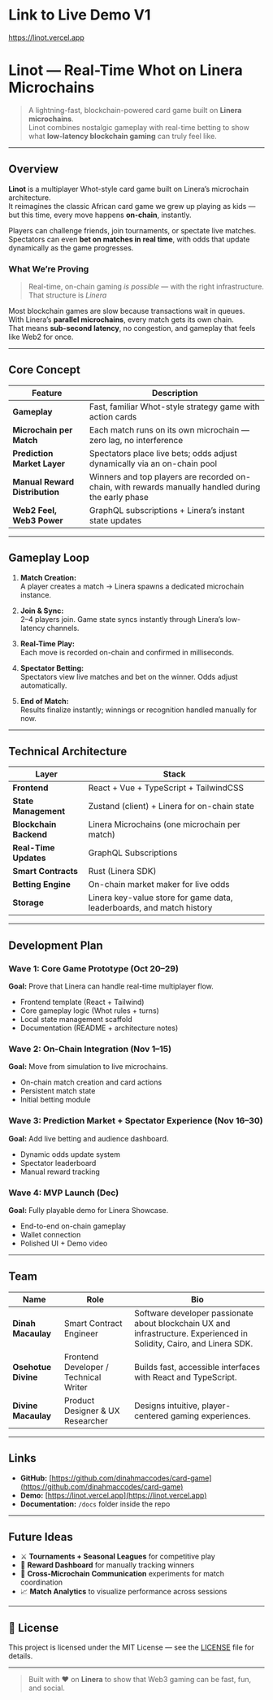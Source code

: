 # Link to Live Demo V1

<https://linot.vercel.app>

# Linot — Real-Time Whot on Linera Microchains

> A lightning-fast, blockchain-powered card game built on **Linera microchains**.  
> Linot combines nostalgic gameplay with real-time betting to show what **low-latency blockchain gaming** can truly feel like.

---

## Overview

**Linot** is a multiplayer Whot-style card game built on Linera’s microchain architecture.  
It reimagines the classic African card game we grew up playing as kids — but this time, every move happens **on-chain**, instantly.

Players can challenge friends, join tournaments, or spectate live matches.  
Spectators can even **bet on matches in real time**, with odds that update dynamically as the game progresses.

### What We’re Proving

> Real-time, on-chain gaming _is possible_ — with the right infrastructure.
> That structure is _Linera_

Most blockchain games are slow because transactions wait in queues.  
With Linera’s **parallel microchains**, every match gets its own chain.  
That means **sub-second latency**, no congestion, and gameplay that feels like Web2 for once.

---

## Core Concept

| Feature                        | Description                                                                                         |
| ------------------------------ | --------------------------------------------------------------------------------------------------- |
| **Gameplay**                   | Fast, familiar Whot-style strategy game with action cards                                           |
| **Microchain per Match**       | Each match runs on its own microchain — zero lag, no interference                                   |
| **Prediction Market Layer**    | Spectators place live bets; odds adjust dynamically via an on-chain pool                            |
| **Manual Reward Distribution** | Winners and top players are recorded on-chain, with rewards manually handled during the early phase |
| **Web2 Feel, Web3 Power**      | GraphQL subscriptions + Linera’s instant state updates                                              |

---

## Gameplay Loop

1. **Match Creation:**  
   A player creates a match → Linera spawns a dedicated microchain instance.

2. **Join & Sync:**  
   2–4 players join. Game state syncs instantly through Linera’s low-latency channels.

3. **Real-Time Play:**  
   Each move is recorded on-chain and confirmed in milliseconds.

4. **Spectator Betting:**  
   Spectators view live matches and bet on the winner. Odds adjust automatically.

5. **End of Match:**  
   Results finalize instantly; winnings or recognition handled manually for now.

---

## Technical Architecture

| Layer                  | Stack                                                                 |
| ---------------------- | --------------------------------------------------------------------- |
| **Frontend**           | React + Vue + TypeScript + TailwindCSS                                |
| **State Management**   | Zustand (client) + Linera for on-chain state                          |
| **Blockchain Backend** | Linera Microchains (one microchain per match)                         |
| **Real-Time Updates**  | GraphQL Subscriptions                                                 |
| **Smart Contracts**    | Rust (Linera SDK)                                                     |
| **Betting Engine**     | On-chain market maker for live odds                                   |
| **Storage**            | Linera key-value store for game data, leaderboards, and match history |

---

## Development Plan

### **Wave 1: Core Game Prototype (Oct 20–29)**

**Goal:** Prove that Linera can handle real-time multiplayer flow.

- Frontend template (React + Tailwind)
- Core gameplay logic (Whot rules + turns)
- Local state management scaffold
- Documentation (README + architecture notes)

### **Wave 2: On-Chain Integration (Nov 1–15)**

**Goal:** Move from simulation to live microchains.

- On-chain match creation and card actions
- Persistent match state
- Initial betting module

### **Wave 3: Prediction Market + Spectator Experience (Nov 16–30)**

**Goal:** Add live betting and audience dashboard.

- Dynamic odds update system
- Spectator leaderboard
- Manual reward tracking

### **Wave 4: MVP Launch (Dec)**

**Goal:** Fully playable demo for Linera Showcase.

- End-to-end on-chain gameplay
- Wallet connection
- Polished UI + Demo video

---

## Team

| Name                | Role                                  | Bio                                                                                                                   |
| ------------------- | ------------------------------------- | --------------------------------------------------------------------------------------------------------------------- |
| **Dinah Macaulay**  | Smart Contract Engineer               | Software developer passionate about blockchain UX and infrastructure. Experienced in Solidity, Cairo, and Linera SDK. |
| **Osehotue Divine** | Frontend Developer / Technical Writer | Builds fast, accessible interfaces with React and TypeScript.                                                         |
| **Divine Macaulay** | Product Designer & UX Researcher      | Designs intuitive, player-centered gaming experiences.                                                                |

---

## Links

- **GitHub:** [https://github.com/dinahmaccodes/card-game](https://github.com/dinahmaccodes/card-game)
- **Demo:** [https://linot.vercel.app](https://linot.vercel.app)
- **Documentation:** `/docs` folder inside the repo

---

## Future Ideas

- ⚔️ **Tournaments + Seasonal Leagues** for competitive play
- 🧾 **Reward Dashboard** for manually tracking winners
- 🌉 **Cross-Microchain Communication** experiments for match coordination
- 📈 **Match Analytics** to visualize performance across sessions

---

## 🧾 License

This project is licensed under the MIT License — see the [LICENSE](./LICENSE) file for details.

---

> Built with ❤️ on **Linera** to show that Web3 gaming can be fast, fun, and social.
